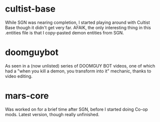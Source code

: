# cultist-base

While SGN was nearing completion, I started playing around with Cultist Base though it didn't get very far. 
AFAIK, the only interesting thing in this .entities file is that I copy-pasted demon entities from SGN.

# doomguybot

As seen in a (now unlisted) series of DOOMGUY BOT videos, one of which had a "when you kill a demon, you transform into it" mechanic, thanks to video editing.

# mars-core

Was worked on for a brief time after SGN, before I started doing Co-op mods. 
Latest version, though really unfinished.
